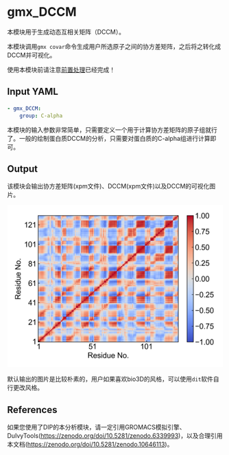 # gmx_DCCM

本模块用于生成动态互相关矩阵（DCCM）。

本模块调用`gmx covar`命令生成用户所选原子之间的协方差矩阵，之后将之转化成DCCM并可视化。

使用本模块前请注意[前置处理](https://duivyprocedures-docs.readthedocs.io/en/latest/Framework.html#id7)已经完成！

## Input YAML

```yaml
- gmx_DCCM:
    group: C-alpha
```

本模块的输入参数非常简单，只需要定义一个用于计算协方差矩阵的原子组就行了。一般的绘制蛋白质DCCM的分析，只需要对蛋白质的C-alpha组进行计算即可。

## Output

该模块会输出协方差矩阵(xpm文件)、DCCM(xpm文件)以及DCCM的可视化图片。

![gmx_DCCM](static/gmx_DCCM_dccm.png)

默认输出的图片是比较朴素的，用户如果喜欢bio3D的风格，可以使用`dit`软件自行更改风格。

## References

如果您使用了DIP的本分析模块，请一定引用GROMACS模拟引擎、DuIvyTools(https://zenodo.org/doi/10.5281/zenodo.6339993)，以及合理引用本文档(https://zenodo.org/doi/10.5281/zenodo.10646113)。


